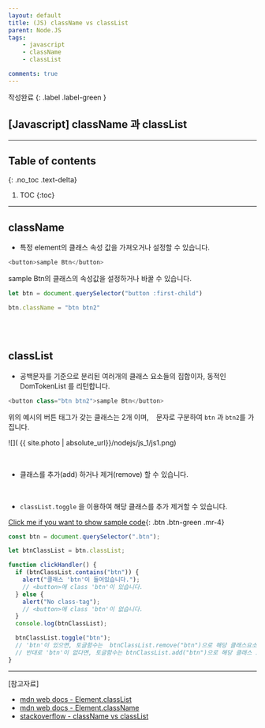 ```yaml
---
layout: default
title: (JS) className vs classList
parent: Node.JS
tags:
    - javascript
    - className
    - classList

comments: true
---
```


작성완료
{: .label .label-green }

## [Javascript] className 과 classList 

---

## Table of contents
{: .no_toc .text-delta}

1. TOC
{:toc}

---

## className

- 특정 element의 클래스 속성 값을 가져오거나 설정할 수 있습니다.

```js
<button>sample Btn</button>
```

sample Btn의 클래스의 속성값을 설정하거나 바꿀 수 있습니다.

```js
let btn = document.querySelector("button :first-child")

btn.className = "btn btn2"
```


<br><br>

## classList

- 공백문자를 기준으로 분리된 여러개의 클래스 요소들의 집합이자, 동적인 DomTokenList 를 리턴합니다.

```js
<button class="btn btn2">sample Btn</button>
```

위의 예시의 버튼 태그가 갖는 클래스는 2개 이며, ` ` 문자로 구분하여 `btn` 과 `btn2`를 가집니다.


![]( {{ site.photo | absolute_url}}/nodejs/js_1/js1.png)

<br>

- 클래스를 추가(add) 하거나 제거(remove) 할 수 있습니다.


<br>

- `classList.toggle` 을 이용하여 해당 클래스를 추가 제거할 수 있습니다.

[Click me if you want to show sample code](https://codesandbox.io/s/vigilant-lehmann-4yrbbj?file=/src/sample_js01.js){: .btn .btn-green .mr-4}

```js
const btn = document.querySelector(".btn");

let btnClassList = btn.classList;

function clickHandler() {
  if (btnClassList.contains("btn")) {
    alert("클래스 'btn'이 들어있습니다.");
    // <button>에 class 'btn'이 있습니다.
  } else {
    alert("No class-tag");
    // <button>에 class 'btn'이 없습니다.
  }
  console.log(btnClassList); 

  btnClassList.toggle("btn");
  // 'btn'이 있으면, 토글함수는  btnClassList.remove("btn")으로 해당 클래스요소를 제거하여 처리합니다.
  // 반대로 'btn'이 없다면, 토글함수는 btnClassList.add("btn")으로 해당 클래스 요소를 추가하여 처리합니다.
}
```

---

[참고자료]

- [mdn web docs - Element.classList](https://developer.mozilla.org/en-US/docs/Web/API/Element/classList)
- [mdn web docs - Element.className](https://developer.mozilla.org/en-US/docs/Web/API/Element/className)
- [stackoverflow - className vs classList](https://stackoverflow.com/questions/69361432/difference-between-classname-and-classlist)
